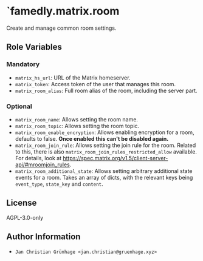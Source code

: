 # `famedly.matrix.room

Create and manage common room settings.

## Role Variables

### Mandatory
- `matrix_hs_url`: URL of the Matrix homeserver.
- `matrix_token`: Access token of the user that manages this room.
- `matrix_room_alias`: Full room alias of the room, including the server part.

### Optional
- `matrix_room_name`: Allows setting the room name.
- `matrix_room_topic`: Allows setting the room topic.
- `matrix_room_enable_encryption`: Allows enabling encryption for a room,
  defaults to false. **Once enabled this can't be disabled again.**
- `matrix_room_join_rule`: Allows setting the join rule for the room. Related
  to this, there is also `matrix_room_join_rules_restricted_allow` available.
  For details, look at
  https://spec.matrix.org/v1.5/client-server-api/#mroomjoin_rules.
- `matrix_room_additional_state`: Allows setting arbitrary additional state
  events for a room. Takes an array of dicts, with the relevant keys being
  `event_type`, `state_key` and `content`.

## License

AGPL-3.0-only

## Author Information

- `Jan Christian Grünhage <jan.christian@gruenhage.xyz>`
